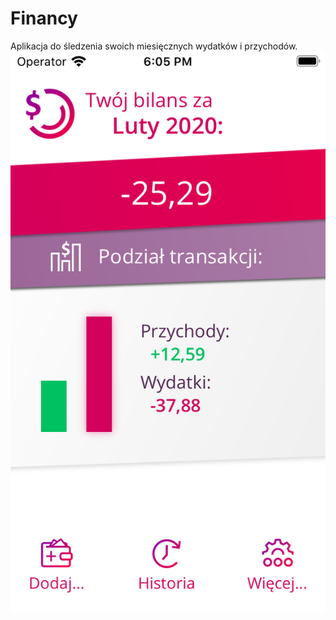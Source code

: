 # Financy

Aplikacja do śledzenia swoich miesięcznych wydatków i przychodów.
![Główne okno apki](https://github.com/jacob-jpz/financy/blob/master/Simulator%20Screen%20Shot%20-%20iPhone%20SE%20-%202020-02-21%20at%2018.05.30.png)

